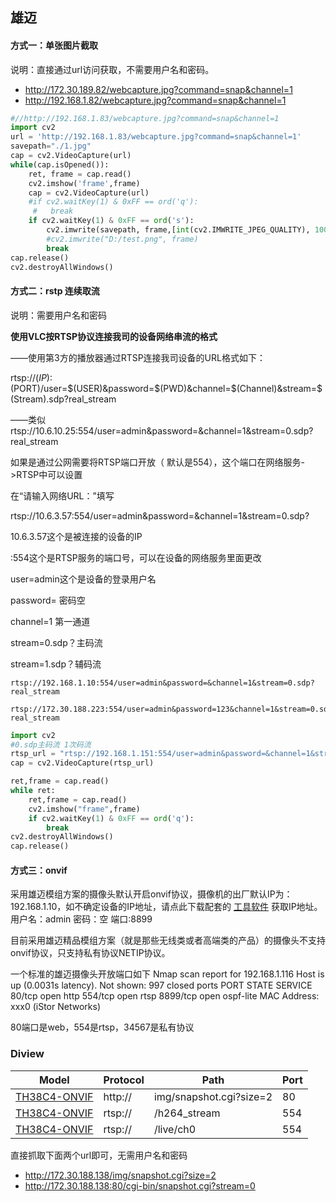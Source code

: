## 雄迈

#### 方式一：单张图片截取

说明：直接通过url访问获取，不需要用户名和密码。

- http://172.30.189.82/webcapture.jpg?command=snap&channel=1
- http://192.168.1.82/webcapture.jpg?command=snap&channel=1

```python
#//http://192.168.1.83/webcapture.jpg?command=snap&channel=1
import cv2
url = 'http://192.168.1.83/webcapture.jpg?command=snap&channel=1'
savepath="./1.jpg"
cap = cv2.VideoCapture(url)
while(cap.isOpened()):
    ret, frame = cap.read()
    cv2.imshow('frame',frame)
    cap = cv2.VideoCapture(url)
    #if cv2.waitKey(1) & 0xFF == ord('q'):
     #   break
    if cv2.waitKey(1) & 0xFF == ord('s'):
        cv2.imwrite(savepath, frame,[int(cv2.IMWRITE_JPEG_QUALITY), 100])
        #cv2.imwrite("D:/test.png", frame)
        break
cap.release()
cv2.destroyAllWindows()
```

#### 方式二：rstp 连续取流

说明：需要用户名和密码

**使用VLC按RTSP协议连接我司的设备网络串流的格式**

——使用第3方的播放器通过RTSP连接我司设备的URL格式如下：

rtsp://$(IP):$(PORT)/user=$(USER)&password=$(PWD)&channel=$(Channel)&stream=$(Stream).sdp?real_stream

——类似rtsp://10.6.10.25:554/user=admin&password=&channel=1&stream=0.sdp?real_stream

如果是通过公网需要将RTSP端口开放（ 默认是554），这个端口在网络服务->RTSP中可以设置

在“请输入网络URL：”填写

rtsp://10.6.3.57:554/user=admin&password=&channel=1&stream=0.sdp?

10.6.3.57这个是被连接的设备的IP

:554这个是RTSP服务的端口号，可以在设备的网络服务里面更改

user=admin这个是设备的登录用户名

password= 密码空

channel=1 第一通道

stream=0.sdp？主码流

stream=1.sdp？辅码流

```
rtsp://192.168.1.10:554/user=admin&password=&channel=1&stream=0.sdp?real_stream

rtsp://172.30.188.223:554/user=admin&password=123&channel=1&stream=0.sdp?real_stream
```



```python
import cv2
#0.sdp主码流 1次码流
rtsp_url = "rtsp://192.168.1.151:554/user=admin&password=&channel=1&stream=0.sdp?"
cap = cv2.VideoCapture(rtsp_url)

ret,frame = cap.read()
while ret:
    ret,frame = cap.read()
    cv2.imshow("frame",frame)
    if cv2.waitKey(1) & 0xFF == ord('q'):
        break
cv2.destroyAllWindows()
cap.release()
```


#### 方式三：onvif

采用雄迈模组方案的摄像头默认开启onvif协议，摄像机的出厂默认IP为：192.168.1.10，如不确定设备的IP地址，请点此下载配套的 [工具软件](https://www.xiongmaitech.com/service/down_detail/83/856) 获取IP地址。
用户名：admin 密码：空 端口:8899

目前采用雄迈精品模组方案（就是那些无线类或者高端类的产品）的摄像头不支持onvif协议，只支持私有协议NETIP协议。

一个标准的雄迈摄像头开放端口如下
Nmap scan report for 192.168.1.116
Host is up (0.0031s latency).
Not shown: 997 closed ports
PORT     STATE SERVICE
80/tcp   open  http
554/tcp  open  rtsp
8899/tcp open  ospf-lite
MAC Address: xxx0 (iStor Networks)

80端口是web，554是rtsp，34567是私有协议

### Diview

| Model                                                      | Protocol | Path                    | Port |
| ---------------------------------------------------------- | -------- | ----------------------- | ---- |
| [TH38C4-ONVIF](https://camlytics.com/camera/amopm#myModal) | http://  | img/snapshot.cgi?size=2 | 80   |
| [TH38C4-ONVIF](https://camlytics.com/camera/amopm#myModal) | rtsp://  | /h264_stream            | 554  |
| [TH38C4-ONVIF](https://camlytics.com/camera/amopm#myModal) | rtsp://  | /live/ch0               | 554  |

直接抓取下面两个url即可，无需用户名和密码

- http://172.30.188.138/img/snapshot.cgi?size=2
- http://172.30.188.138:80/cgi-bin/snapshot.cgi?stream=0 